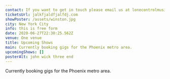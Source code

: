 ```yaml
---
contact: If you want to get in touch please email us at lonecontrolmusic@gmail.com
ticketsUrl: jalkfjaldfjalfdj.com
showPoster: /assets/winston.jpg
city: New York City
info: this is free form
date: 2020-06-27T22:30:25.562Z
venue: One venue
title: Upcoming Shows
main: Currently booking gigs for the Phoenix metro area.
upcomingShows: []
posterAlt: john wick three end
---
```

Currently booking gigs for the Phoenix metro area.